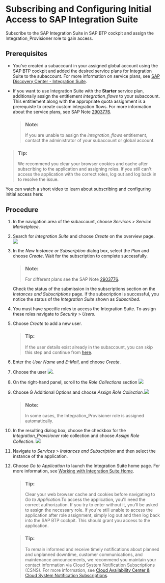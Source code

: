 <!-- loio8a3c8b7a6b1c4f249bb81d11644ef806 -->

<link rel="stylesheet" type="text/css" href="../css/sap-icons.css"/>

# Subscribing and Configuring Initial Access to SAP Integration Suite

Subscribe to the SAP Integration Suite in SAP BTP cockpit and assign the Integration\_Provisioner role to gain access.



<a name="loio8a3c8b7a6b1c4f249bb81d11644ef806__prereq_nbs_lth_vlb"/>

## Prerequisites

-   You’ve created a subaccount in your assigned global account using the SAP BTP cockpit and added the desired service plans for Integration Suite to the subaccount. For more information on service plans, see [SAP Discovery Center - Integration Suite](https://discovery-center.cloud.sap/serviceCatalog/integration-suite?region=all).

-   If you want to use Integration Suite with the **Starter** service plan, additionally assign the entitlement *integration\_flows* to your subaccount. This entitlement along with the appropriate quota assignment is a prerequiste to create custom integration flows. For more information about the service plans, see SAP Note [2903776](https://me.sap.com/notes/2903776).

    > ### Note:  
    > If you are unable to assign the *integration\_flows* entitlement, contact the administrator of your subaccount or global account.


> ### Tip:  
> We recommend you clear your browser cookies and cache after subscribing to the application and assigning roles. If you still can't access the application with the correct roles, log out and log back in to resolve the issue.

You can watch a short video to learn about subscribing and configuring initial access here: 



## Procedure

1.  In the navigation area of the subaccount, choose *Services* \> *Service Marketplace*.

2.  Search for *Integration Suite* and choose *Create* on the overview page. ![](images/Create_a_Integration_Suite_Subscription_3faeaca.png)

3.  In the *New Instance or Subscription* dialog box, select the *Plan* and choose *Create*. Wait for the subscription to complete successfully.

    > ### Note:  
    > For different plans see the SAP Note [2903776](https://me.sap.com/notes/2903776).

    Check the status of the submission in the subscriptions section on the *Instances and Subscriptions* page. If the subscription is successful, you notice the status of the *Integration Suite* shown as *Subscribed*.

4.  You must have specific roles to access the Integration Suite. To assign these roles navigate to *Security* \> *Users*.

5.  Choose *Create* to add a new user.

    > ### Tip:  
    > If the user details exist already in the subaccount, you can skip this step and continue from [here](subscribing-and-configuring-initial-access-to-sap-integration-suite-8a3c8b7.md#loio8a3c8b7a6b1c4f249bb81d11644ef806__step_chooseuser).

6.  Enter the *User Name* and *E-Mail*, and choose *Create*.

7.  Choose the user ![](images/Choosing_the_user_90ff7d1.png).

8.  On the right-hand panel, scroll to the *Role Collections* section ![](images/Role_Collection_9c3db85.png)

9.  Choose <span class="SAP-icons-V5"></span> Additional Options and choose *Assign Role Collection*.![](images/Additional_Options_39e68b2.png)

    > ### Note:  
    > In some cases, the Integration\_Provisioner role is assigned automatically.

10. In the resulting dialog box, choose the checkbox for the *Integration\_Provisioner* role collection and choose *Assign Role Collection*. ![](images/Assign_Role_Collection_d942ccb.png)

11. Navigate to *Services* \> *Instances and Subscription* and then select the instance of the application.

12. Choose *Go to Application* to launch the Integration Suite home page. For more information, see [Working with Integration Suite Home](../20-Working_with_SAP_Integration_Suite_Home/working-with-integration-suite-home-a53dce3.md).

    > ### Tip:  
    > Clear your web browser cache and cookies before navigating to *Go to Application*.To access the application, you'll need the correct authorization. If you try to enter without it, you'll be asked to assign the necessary role. If you're still unable to access the application after role assignment, simply log out and then log back into the SAP BTP cockpit. This should grant you access to the application.

    > ### Tip:  
    > To remain informed and receive timely notifications about planned and unplanned downtime, customer communications, and maintenance announcements, we recommend you maintain your contact information via Cloud System Notification Subscriptions \(CSNS\). For more information, see [Cloud Availability Center & Cloud System Notification Subscriptions](https://support.sap.com/en/my-support/systems-installations/cac.html).


